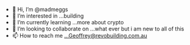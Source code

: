 - 👋 Hi, I’m @madmeggs
- 👀 I’m interested in ...building
- 🌱 I’m currently learning ...more about crypto 
- 💞️ I’m looking to collaborate on ...what ever but i am new to all of this
- 📫 How to reach me ...Geoffrey@revobuilding.com.au

<!---
madmeggs/madmeggs is a ✨ special ✨ repository because its `README.md` (this file) appears on your GitHub profile.
You can click the Preview link to take a look at your changes.
--->
